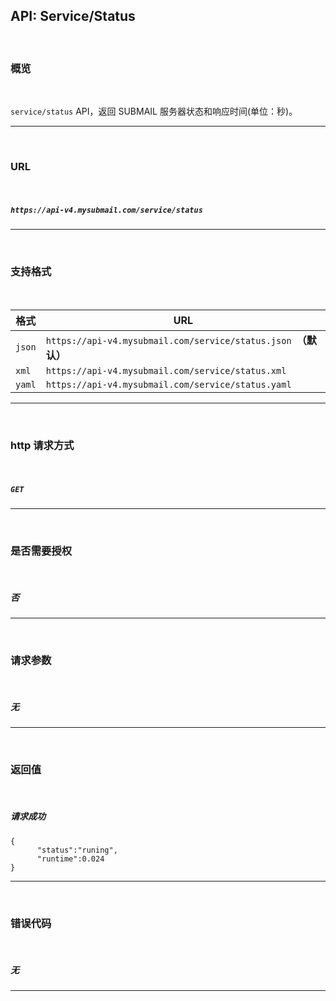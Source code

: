 ## API: Service/Status

<br>

### **概览**

<br>

`service/status` API，返回 SUBMAIL 服务器状态和响应时间(单位：秒)。

---

<br>

### **URL**

<br>

##### `https://api-v4.mysubmail.com/service/status`

---

<br>

### **支持格式**

<br>

| 格式   | URL                                                          |
| ------ | ------------------------------------------------------------ |
| `json` | `https://api-v4.mysubmail.com/service/status.json `**（默认）** |
| `xml`  | `https://api-v4.mysubmail.com/service/status.xml`            |
| `yaml` | `https://api-v4.mysubmail.com/service/status.yaml`           |

------

<br>

### **http 请求方式**

<br>

##### **`GET`**

---

<br>

### **是否需要授权**

<br>

##### **否**

---

<br>

### **请求参数**

<br>

##### **无**

---

<br>

### **返回值**

<br>


##### 请求成功


```
{
      "status":"runing",
      "runtime":0.024
}
```

------

<br>

### **错误代码**

<br>

##### 无

---